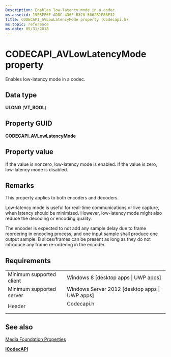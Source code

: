 ```yaml
---
Description: Enables low-latency mode in a codec.
ms.assetid: 15E8FF6F-AD8C-436F-B3C0-5062B1F86E32
title: CODECAPI_AVLowLatencyMode property (Codecapi.h)
ms.topic: reference
ms.date: 05/31/2018
---
```


# CODECAPI\_AVLowLatencyMode property

Enables low-latency mode in a codec.

## Data type

**ULONG** (**VT\_BOOL**)

## Property GUID

**CODECAPI\_AVLowLatencyMode**

## Property value

If the value is nonzero, low-latency mode is enabled. If the value is zero, low-latency mode is disabled.

## Remarks

This property applies to both encoders and decoders.

Low-latency mode is useful for real-time communications or live capture, when latency should be minimized. However, low-latency mode might also reduce the decoding or encoding quality.

The encoder is expected to not add any sample delay due to frame reordering in encoding process, and one input sample shall produce one output sample. B slices/frames can be present as long as they do not introduce any frame re-ordering in the encoder.

## Requirements



|                                     |                                                                                       |
|-------------------------------------|---------------------------------------------------------------------------------------|
| Minimum supported client<br/> | Windows 8 \[desktop apps \| UWP apps\]<br/>                                     |
| Minimum supported server<br/> | Windows Server 2012 \[desktop apps \| UWP apps\]<br/>                           |
| Header<br/>                   | <dl> <dt>Codecapi.h</dt> </dl> |



## See also

<dl> <dt>

[Media Foundation Properties](media-foundation-properties.md)
</dt> <dt>

[**ICodecAPI**](/windows/desktop/api/strmif/nn-strmif-icodecapi)
</dt> </dl>

 

